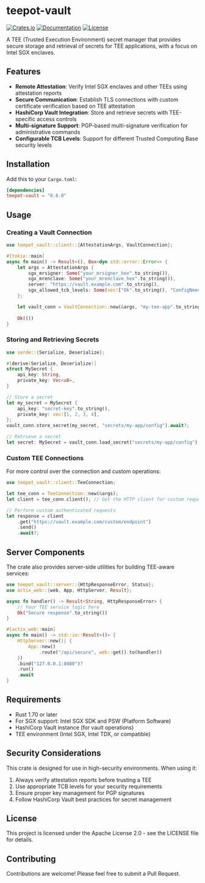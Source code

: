 # teepot-vault

[![Crates.io](https://img.shields.io/crates/v/teepot-vault.svg)](https://crates.io/crates/teepot-vault)
[![Documentation](https://docs.rs/teepot-vault/badge.svg)](https://docs.rs/teepot-vault)
[![License](https://img.shields.io/crates/l/teepot-vault.svg)](LICENSE)

A TEE (Trusted Execution Environment) secret manager that provides secure storage and retrieval of secrets for TEE applications, with a focus on Intel SGX enclaves.

## Features

- **Remote Attestation**: Verify Intel SGX enclaves and other TEEs using attestation reports
- **Secure Communication**: Establish TLS connections with custom certificate verification based on TEE attestation
- **HashiCorp Vault Integration**: Store and retrieve secrets with TEE-specific access controls
- **Multi-signature Support**: PGP-based multi-signature verification for administrative commands
- **Configurable TCB Levels**: Support for different Trusted Computing Base security levels

## Installation

Add this to your `Cargo.toml`:

```toml
[dependencies]
teepot-vault = "0.6.0"
```

## Usage

### Creating a Vault Connection

```rust
use teepot_vault::client::{AttestationArgs, VaultConnection};

#[tokio::main]
async fn main() -> Result<(), Box<dyn std::error::Error>> {
    let args = AttestationArgs {
        sgx_mrsigner: Some("your_mrsigner_hex".to_string()),
        sgx_mrenclave: Some("your_mrenclave_hex".to_string()),
        server: "https://vault.example.com".to_string(),
        sgx_allowed_tcb_levels: Some(vec!["Ok".to_string(), "ConfigNeeded".to_string()]),
    };

    let vault_conn = VaultConnection::new(&args, "my-tee-app".to_string()).await?;
    
    Ok(())
}
```

### Storing and Retrieving Secrets

```rust
use serde::{Serialize, Deserialize};

#[derive(Serialize, Deserialize)]
struct MySecret {
    api_key: String,
    private_key: Vec<u8>,
}

// Store a secret
let my_secret = MySecret {
    api_key: "secret-key".to_string(),
    private_key: vec![1, 2, 3, 4],
};
vault_conn.store_secret(my_secret, "secrets/my-app/config").await?;

// Retrieve a secret
let secret: MySecret = vault_conn.load_secret("secrets/my-app/config").await?.unwrap();
```

### Custom TEE Connections

For more control over the connection and custom operations:

```rust
use teepot_vault::client::TeeConnection;

let tee_conn = TeeConnection::new(&args);
let client = tee_conn.client(); // Get the HTTP client for custom requests

// Perform custom authenticated requests
let response = client
    .get("https://vault.example.com/custom/endpoint")
    .send()
    .await?;
```

## Server Components

The crate also provides server-side utilities for building TEE-aware services:

```rust
use teepot_vault::server::{HttpResponseError, Status};
use actix_web::{web, App, HttpServer, Result};

async fn handler() -> Result<String, HttpResponseError> {
    // Your TEE service logic here
    Ok("Secure response".to_string())
}

#[actix_web::main]
async fn main() -> std::io::Result<()> {
    HttpServer::new(|| {
        App::new()
            .route("/api/secure", web::get().to(handler))
    })
    .bind("127.0.0.1:8080")?
    .run()
    .await
}
```

## Requirements

- Rust 1.70 or later
- For SGX support: Intel SGX SDK and PSW (Platform Software)
- HashiCorp Vault instance (for vault operations)
- TEE environment (Intel SGX, Intel TDX, or compatible)

## Security Considerations

This crate is designed for use in high-security environments. When using it:

1. Always verify attestation reports before trusting a TEE
2. Use appropriate TCB levels for your security requirements
3. Ensure proper key management for PGP signatures
4. Follow HashiCorp Vault best practices for secret management

## License

This project is licensed under the Apache License 2.0 - see the LICENSE file for details.

## Contributing

Contributions are welcome! Please feel free to submit a Pull Request.